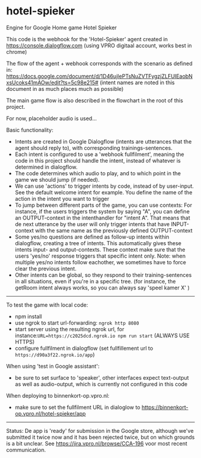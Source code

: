 # hotel-spieker

Engine for Google Home game Hotel Spieker

This code is the webhook for the 'Hotel-Spieker' agent created in https://console.dialogflow.com (using VPRO digitaal account, works best in chrome)

The flow of the agent + webhook corresponds with the scenario as defined in:
https://docs.google.com/document/d/1D46ujIePTsNuZVTFygzjZLFUIEaobNxsUcoks41mAOw/edit?ts=5c98e215#
(intent names are noted in this document in as much places much as possible)

The main game flow is also described in the flowchart in the root of this project.

For now, placeholder audio is used...

Basic functionality:
- Intents are created in Google Dialogflow (intents are utterances that the agent should reply to), with corresponding trainings-sentences.
- Each intent is configured to use a 'webhook fullfilment', meaning the code in this project should handle the intent, instead of whatever is determined in dialogflow.
- The code determines which audio to play, and to which point in the game we should jump (if needed).
- We can use 'actions' to trigger intents by code, instead of by user-input. See the default welcome intent for example. You define the name of the action in the intent you want to trigger
- To jump between different parts of the game, you can use contexts: 
For instance, if the users triggers the system by saying "A", you can define an OUTPUT-context in the intenthandler for "intent A". That means that de next utterance by the user will only trigger intents that have INPUT-context with the same name as the previously defined OUTPUT-context 
- Some yes/no questions are defined as follow-up intents within dialogflow, creating a tree of intents. This automatically gives these intents input- and output-contexts. These context make sure that the users 'yes/no' response triggers that specific intent only. Note: when multiple yes/no intents follow eachother, we sometimes have to force clear the previous intent.
- Other intents can be global, so they respond to their training-sentences in all situations, even if you're in a specific tree. (for instance, the getRoom intent always works, so you can always say 'speel kamer X' )


------------------------
To test the game with local code:
- npm install
- use ngrok to start url-forwarding: `ngrok http 8080`
- start server using the resulting ngrok url, for instance:`URL=https://c2025dcd.ngrok.io npm run start` (ALWAYS USE HTTPS)
- configure fullfilment in dialogflow (set fullfillement url to `https://d90a3f22.ngrok.io/app`)

When using 'test in Google assistant': 
- be sure to set surface to 'speaker', other interfaces expect text-output as well as audio-output, which is currently not configured in this code

When deploying to binnenkort-op.vpro.nl:
- make sure to set the fullfilment URL in dialoglow to https://binnenkort-op.vpro.nl/hotel-spieker/app

------------

Status:
De app is 'ready' for submission in the Google store, although we've submitted it twice now and it has been rejected twice, but on which grounds is a bit unclear. See https://jira.vpro.nl/browse/CCA-196 voor most recent communication.
